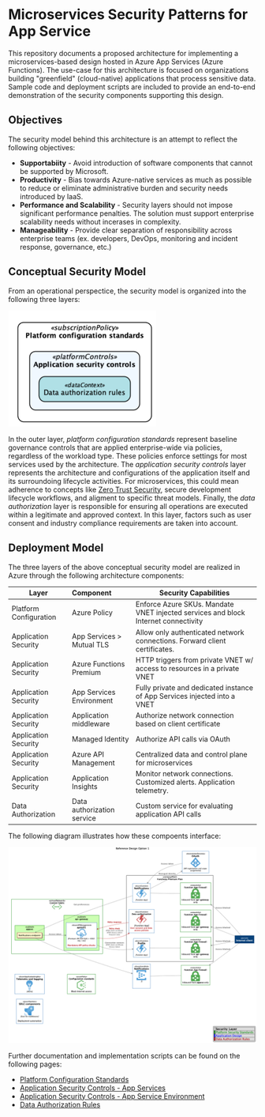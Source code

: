# Microservices Security Patterns for App Service

This repository documents a proposed architecture for implementing a microservices-based design hosted in Azure App Services (Azure Functions). The use-case for this architecture is focused on organizations building "greenfield" (cloud-native) applications that process sensitive data. Sample code and deployment scripts are included to provide an end-to-end demonstration of the security components supporting this design.

## Objectives

The security model behind this architecture is an attempt to reflect the following objectives:

* **Supportabiity** - Avoid introduction of software components that cannot be supported by Microsoft.
* **Productivity** - Bias towards Azure-native services as much as possible to reduce or eliminate administrative burden and security needs introduced by IaaS.
* **Performance and Scalability** - Security layers should not impose significant performance penalties. The solution must support enterprise scalability needs without incerases in complexity.
* **Manageability** - Provide clear separation of responsibility across enterprise teams (ex. developers, DevOps, monitoring and incident response, governance, etc.)

## Conceptual Security Model

From an operational perspectice, the security model is organized into the following three layers:

<img src="docs/img/security-layers.png" width="300"/>

In the outer layer, *platform configuration standards* represent baseline governance controls that are applied enterprise-wide via policies, regardless of the workload type. These policies enforce settings for most services used by the architecture. The *application security controls* layer represents the architecture and configurations of the application itself and its surroundoing lifecycle activities. For microservices, this could mean adherence to concepts like [Zero Trust Security](https://www.microsoft.com/en-us/security/zero-trust), secure development lifecycle workflows, and aligment to specific threat models. Finally, the *data authorization* layer is responsible for ensuring all operations are executed within a legitimate and approved context. In this layer, factors such as user consent and industry compliance requirements are taken into account.

## Deployment Model

The three layers of the above conceptual security model are realized in Azure through the following architecture components:

| Layer                  | Component                  | Security Capabilities                                                              |
|------------------------|:---------------------------|------------------------------------------------------------------------------------|
| Platform Configuration | Azure Policy               | Enforce Azure SKUs. Mandate VNET injected services and block Internet connectivity |
| Application Security   | App Services > Mutual TLS  | Allow only authenticated network connections. Forward client certificates.         |
| Application Security   | Azure Functions Premium    | HTTP triggers from private VNET w/ access to resources in a private VNET           |
| Application Security   | App Services Environment   | Fully private and dedicated instance of App Services injected into a VNET          |
| Application Security   | Application middleware     | Authorize network connection based on client certificate                           |
| Application Security   | Managed Identity           | Authorize API calls via OAuth                                                      |
| Application Security   | Azure API Management       | Centralized data and control plane for microservices                               |
| Application Security   | Application Insights       | Monitor network connections. Customized alerts. Application telemetry.             |
| Data Authorization     | Data authorization service | Custom service for evaluating application API calls                                |

The following diagram illustrates how these compoents interface:

<img src="docs/img/deployment-option1.png" width="900"/>

Further documentation and implementation scripts can be found on the following pages:

* [Platform Configuration Standards](docs/1-plat-configstds.md)
* [Application Security Controls - App Services](docs/2-app-security-appsvc.md)
* [Application Security Controls - App Service Environment](docs/2-app-security-ase.md)
* [Data Authorization Rules](docs/3-data-auth-rules)